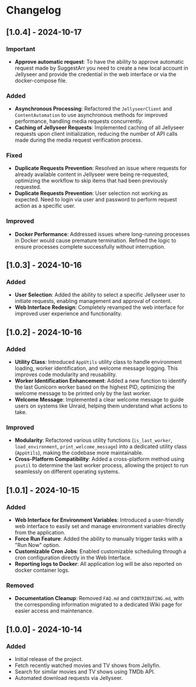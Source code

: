 # Changelog  
## [1.0.4] - 2024-10-17
### Important
- **Approve automatic request**: To have the ability to approve automatic request made by SuggestArr you need to create a new local account in Jellyseer and provide the credential in the web interface or via the docker-compose file.
### Added
- **Asynchronous Processing**: Refactored the `JellyseerClient` and `ContentAutomation` to use asynchronous methods for improved performance, handling media requests concurrently.
- **Caching of Jellyseer Requests**: Implemented caching of all Jellyseer requests upon client initialization, reducing the number of API calls made during the media request verification process.
  
### Fixed
- **Duplicate Requests Prevention**: Resolved an issue where requests for already available content in Jellyseer were being re-requested, optimizing the workflow to skip items that had been previously requested.
- **Duplicate Requests Prevention**: User selection not working as expected. Need to login via user and password to perform request action as a specific user.

### Improved
- **Docker Performance**: Addressed issues where long-running processes in Docker would cause premature termination. Refined the logic to ensure processes complete successfully without interruption.

## [1.0.3] - 2024-10-16 
### Added
- **User Selection**: Added the ability to select a specific Jellyseer user to initiate requests, enabling management and approval of content.
- **Web Interface Redesign**: Completely revamped the web interface for improved user experience and functionality.

## [1.0.2] - 2024-10-16  
### Added  
- **Utility Class**: Introduced `AppUtils` utility class to handle environment loading, worker identification, and welcome message logging. This improves code modularity and reusability.  
- **Worker Identification Enhancement**: Added a new function to identify the last Gunicorn worker based on the highest PID, optimizing the welcome message to be printed only by the last worker.  
- **Welcome Message**: Implemented a clear welcome message to guide users on systems like Unraid, helping them understand what actions to take.  

### Improved  
- **Modularity**: Refactored various utility functions (`is_last_worker`, `load_environment`, `print_welcome_message`) into a dedicated utility class (`AppUtils`), making the codebase more maintainable.
- **Cross-Platform Compatibility**: Added a cross-platform method using `psutil` to determine the last worker process, allowing the project to run seamlessly on different operating systems.

## [1.0.1] - 2024-10-15  
### Added  
- **Web Interface for Environment Variables**: Introduced a user-friendly web interface to easily set and manage environment variables directly from the application.  
- **Force Run Feature**: Added the ability to manually trigger tasks with a "Run Now" option.  
- **Customizable Cron Jobs**: Enabled customizable scheduling through a cron configuration directly in the Web Interface.
- **Reporting logs to Docker**: All application log will be also reported on docker container logs.

### Removed  
- **Documentation Cleanup**: Removed `FAQ.md` and `CONTRIBUTING.md`, with the corresponding information migrated to a dedicated Wiki page for easier access and maintenance.

## [1.0.0] - 2024-10-14
### Added
- Initial release of the project.
- Fetch recently watched movies and TV shows from Jellyfin.
- Search for similar movies and TV shows using TMDb API.
- Automated download requests via Jellyseer.
